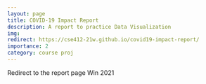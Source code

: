 ```yaml
---
layout: page
title: COVID-19 Impact Report
description: A report to practice Data Visualization
img:
redirect: https://cse412-21w.github.io/covid19-impact-report/
importance: 2
category: course proj
---
```


Redirect to the report page
Win 2021
